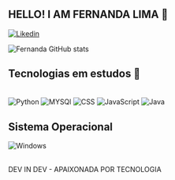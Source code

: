 ## HELLO! I AM FERNANDA LIMA 🤯 


[![Likedin](https://img.shields.io/badge/LinkedIn-0077B5?style=for-the-badge&logo=linkedin&logoColor=white)](https://www.linkedin.com/in/fernanda-lima-7155a6255/)


![Fernanda GitHub stats](https://github-readme-stats.vercel.app/api?username=73rnandaL1ma&show_icons=true&theme=dracula)

## Tecnologias em estudos 🌱

<div style = "display: inline_block"> </br>

<img align= "center" alt="Python" src="https://img.shields.io/badge/Python-14354C?style=for-the-badge&logo=python&logoColor=white" /> 

<img align= "center" alt="MYSQl" src="https://img.shields.io/badge/MySQL-00000F?style=for-the-badge&logo=mysql&logoColor=white" /> 

<img align= "center" alt="CSS" src="https://img.shields.io/badge/CSS-239120?&style=for-the-badge&logo=css3&logoColor=white" /> 

<img align= "center" alt="JavaScript" src="https://img.shields.io/badge/JavaScript-323330?style=for-the-badge&logo=javascript&logoColor=F7DF1E" /> 

<img align= "center" alt="Java" src="https://img.shields.io/badge/Java-ED8B00?style=for-the-badge&logo=openjdk&logoColor=white" /> 


</div>


## Sistema Operacional
<div style = "display: inline_block"> 
<img align= "center" alt = "Windows" src="https://img.shields.io/badge/Windows-0078D6?style=for-the-badge&logo=windows&logoColor=white"/>

</div> </br>

DEV IN DEV - APAIXONADA POR TECNOLOGIA 
